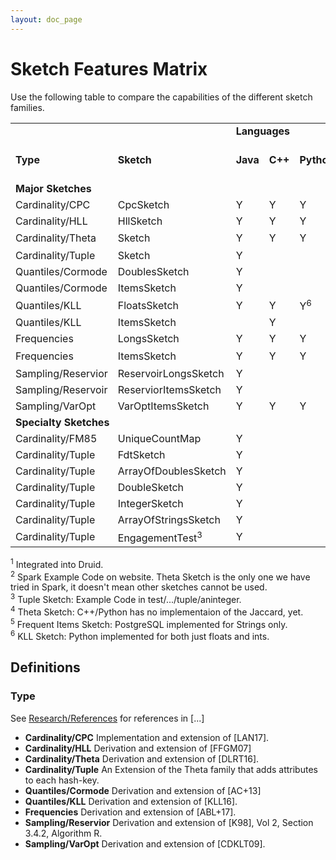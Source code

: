 ```yaml
---
layout: doc_page
---
```

<!--
    Licensed to the Apache Software Foundation (ASF) under one
    or more contributor license agreements.  See the NOTICE file
    distributed with this work for additional information
    regarding copyright ownership.  The ASF licenses this file
    to you under the Apache License, Version 2.0 (the
    "License"); you may not use this file except in compliance
    with the License.  You may obtain a copy of the License at

      http://www.apache.org/licenses/LICENSE-2.0

    Unless required by applicable law or agreed to in writing,
    software distributed under the License is distributed on an
    "AS IS" BASIS, WITHOUT WARRANTIES OR CONDITIONS OF ANY
    KIND, either express or implied.  See the License for the
    specific language governing permissions and limitations
    under the License.
-->
# Sketch Features Matrix

Use the following table to compare the capabilities of the different sketch families.

<div>
<table>
<tr style="font-weight:bold"><td colspan="2"></td><td colspan="3">Languages</td><td colspan="4">Set Operations</td><td colspan="5">System Integrations</td><td colspan="5">Misc.</td></tr>

<tr style="font-weight:bold"><td>Type</td><td>Sketch</td><td>Java</td><td>C++</td><td>Python</td><td>Union</td><td>Inter-section</td><td>Difference</td><td>Jaccard</td><td>Hive</td><td>Pig</td><td>Druid<sup>1</sup></td><td>Spark<sup>2</sup></td><td>PostgreSQL (C++)</td><td>Con-current</td><td>Compact</td><td>Generic Types</td><td>Off Java Heap</td><td>Error Bounds</td></tr>

<tr style="font-weight:bold"><td colspan="19">Major Sketches</td></tr>
<tr><td>Cardinality/CPC</td><td>CpcSketch</td><td>Y</td><td>Y</td><td>Y</td><td>Y</td><td></td><td></td><td></td><td>Y</td><td>Y</td><td></td><td></td><td>Y</td><td></td><td>Y</td><td></td><td></td><td>Y</td></tr>
<tr><td>Cardinality/HLL</td><td>HllSketch</td><td>Y</td><td>Y</td><td>Y</td><td>Y</td><td></td><td></td><td></td><td>Y</td><td>Y</td><td>Y</td><td></td><td>Y</td><td></td><td></td><td></td><td>Y</td><td>Y</td></tr>
<tr><td>Cardinality/Theta</td><td>Sketch</td><td>Y</td><td>Y</td><td>Y</td><td>Y</td><td>Y</td><td>Y</td><td>Y<sup>4</sup></td><td>Y</td><td>Y</td><td>Y</td><td>Y</td><td>Y</td><td>Y</td><td>Y</td><td></td><td>Y</td><td>Y</td></tr>
<tr><td>Cardinality/Tuple</td><td>Sketch</td><td>Y</td><td></td><td></td><td>Y</td><td>Y</td><td>Y</td><td></td><td></td><td></td><td></td><td></td><td></td><td></td><td>Y</td><td>Y</td><td>Y</td><td>Y</td></tr>
<tr><td>Quantiles/Cormode</td><td>DoublesSketch</td><td>Y</td><td></td><td></td><td>Y</td><td></td><td></td><td></td><td>Y</td><td>Y</td><td>Y</td><td></td><td></td><td></td><td>Y</td><td></td><td>Y</td><td>Y</td></tr>
<tr><td>Quantiles/Cormode</td><td>ItemsSketch</td><td>Y</td><td></td><td></td><td>Y</td><td></td><td></td><td></td><td>Y</td><td>Y</td><td></td><td></td><td></td><td></td><td></td><td>Y</td><td></td><td>Y</td></tr>
<tr><td>Quantiles/KLL</td><td>FloatsSketch</td><td>Y</td><td>Y</td><td>Y<sup>6</sup</td><td>Y</td><td></td><td></td><td></td><td>Y</td><td>Y</td><td></td><td></td><td>Y</td><td></td><td></td><td></td><td></td><td>Y</td></tr>
<tr><td>Quantiles/KLL</td><td>ItemsSketch</td><td></td><td>Y</td><td></td><td>Y</td><td></td><td></td><td></td><td></td><td></td><td></td><td></td><td></td><td></td><td></td><td>Y</td><td></td><td>Y</td></tr>
<tr><td>Frequencies</td><td>LongsSketch</td><td>Y</td><td>Y</td><td>Y</td><td>Y</td><td></td><td></td><td></td><td></td><td></td><td></td><td></td><td></td><td></td><td></td><td></td><td></td><td>Y</td></tr>
<tr><td>Frequencies</td><td>ItemsSketch</td><td>Y</td><td>Y</td><td>Y</td><td>Y</td><td></td><td></td><td></td><td>Y</td><td>Y</td><td></td><td></td><td>Y<sup>5</sup></td><td></td><td></td><td>Y</td><td></td><td>Y</td></tr>
<tr><td>Sampling/Reservior</td><td>ReservoirLongsSketch</td><td>Y</td><td></td><td></td><td>Y</td><td></td><td></td><td></td><td></td><td></td><td></td><td></td><td></td><td></td><td></td><td></td><td></td><td>Y</td></tr>
<tr><td>Sampling/Reservoir</td><td>ReserviorItemsSketch</td><td>Y</td><td></td><td></td><td>Y</td><td></td><td></td><td></td><td></td><td>Y</td><td></td><td></td><td></td><td></td><td></td><td>Y</td><td></td><td>Y</td></tr>
<tr><td>Sampling/VarOpt</td><td>VarOptItemsSketch</td><td>Y</td><td>Y</td><td>Y</td><td>Y</td><td></td><td></td><td></td><td></td><td>Y</td><td></td><td></td><td></td><td></td><td></td><td>Y</td><td></td><td>Y</td></tr>

<tr style="font-weight:bold"><td colspan="19">Specialty Sketches</td></tr>

<tr><td>Cardinality/FM85</td><td>UniqueCountMap</td><td>Y</td><td></td><td></td><td></td><td></td><td></td><td></td><td></td><td></td><td></td><td></td><td></td><td></td><td></td><td></td><td></td><td>Y</td></tr>
<tr><td>Cardinality/Tuple</td><td>FdtSketch</td><td>Y</td><td></td><td></td><td>Y</td><td>Y</td><td>Y</td><td></td><td></td><td></td><td></td><td></td><td></td><td></td><td></td><td></td><td></td><td>Y</td></tr>
<tr><td>Cardinality/Tuple</td><td>ArrayOfDoublesSketch</td><td>Y</td><td></td><td></td><td>Y</td><td>Y</td><td>Y</td><td></td><td>Y</td><td>Y</td><td>Y</td><td></td><td></td><td></td><td>Y</td><td></td><td>Y</td><td>Y</td></tr>
<tr><td>Cardinality/Tuple</td><td>DoubleSketch</td><td>Y</td><td></td><td></td><td>Y</td><td>Y</td><td>Y</td><td></td><td></td><td></td><td></td><td></td><td></td><td></td><td></td><td></td><td></td><td>Y</td></tr>
<tr><td>Cardinality/Tuple</td><td>IntegerSketch</td><td>Y</td><td></td><td></td><td>Y</td><td>Y</td><td>Y</td><td></td><td></td><td></td><td></td><td></td><td></td><td></td><td></td><td></td><td></td><td>Y</td></tr>
<tr><td>Cardinality/Tuple</td><td>ArrayOfStringsSketch</td><td>Y</td><td></td><td></td><td>Y</td><td>Y</td><td>Y</td><td></td><td></td><td></td><td></td><td></td><td></td><td></td><td></td><td></td><td></td><td>Y</td></tr>
<tr><td>Cardinality/Tuple</td><td>EngagementTest<sup>3</sup></td><td>Y</td><td></td><td></td><td>Y</td><td>Y</td><td>Y</td><td></td><td></td><td></td><td></td><td></td><td></td><td></td><td></td><td></td><td></td><td>Y</td></tr>
</table>
</div>

<sup>1</sup> Integrated into Druid.<br>
<sup>2</sup> Spark Example Code on website. Theta Sketch is the only one we have tried in Spark, it doesn't mean other sketches cannot be used.<br>
<sup>3</sup> Tuple Sketch: Example Code in test/.../tuple/aninteger.<br>
<sup>4</sup> Theta Sketch: C++/Python has no implementaion of the Jaccard, yet.<br>
<sup>5</sup> Frequent Items Sketch: PostgreSQL implemented for Strings only.<br>
<sup>6</sup> KLL Sketch: Python implemented for both just floats and ints.


## Definitions

### Type

See [Research/References]({{site.docs_dir}}/Community/Research.html) for references in [...]

* **Cardinality/CPC** Implementation and extension of [LAN17].
* **Cardinality/HLL** Derivation and extension of [FFGM07]  
* **Cardinality/Theta** Derivation and extension of [DLRT16].
* **Cardinality/Tuple** An Extension of the Theta family that adds attributes to each hash-key.
* **Quantiles/Cormode** Derivation and extension of [AC+13]
* **Quantiles/KLL** Derivation and extension of [KLL16].
* **Frequencies** Derivation and extension of [ABL+17].
* **Sampling/Reservior** Derivation and extension of [K98], Vol 2, Section 3.4.2, Algorithm R.  
* **Sampling/VarOpt** Derivation and extension of [CDKLT09].



